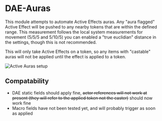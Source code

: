# DAE-Auras

This module attempts to automate Active Effects auras. Any "aura flagged" Active Effect will be pushed to any nearby tokens that are within the defined range. This measurement 
follows the local system measurements for movement (5/5/5 and 5/10/5) you can enabled a "true euclidian" distance in the settings, though this is not recommended.

This will only take Active Effects on a token, so any items with "castable" auras will not be applied until the effect is applied to a token.

![Active Auras setup](https://github.com/kandashi/Active-Auras/blob/main/Images/Active%20Auras%20AE.PNG)

## Compatability
- DAE static fields should apply fine, ~~actor references will not work at present (they will refer to the applied token not the caster)~~ should now work fine
- Macro fields have not been tested yet, and will probably trigger as soon as applied
